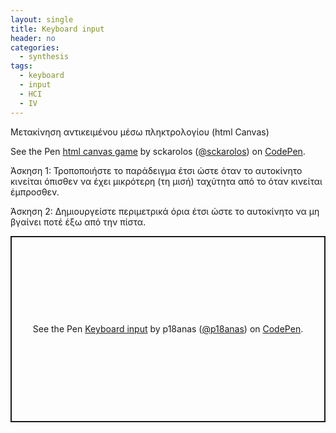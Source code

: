 ```yaml
---
layout: single
title: Keyboard input
header: no
categories:
  - synthesis
tags:
  - keyboard
  - input
  - HCI
  - IV
---
```


Μετακίνηση αντικειμένου μέσω πληκτρολογίου (html Canvas)

<p data-height="350" data-theme-id="17517" data-slug-hash="dorEYW" data-default-tab="result" data-user="sckarolos" class='codepen'>See the Pen <a href='https://codepen.io/sckarolos/pen/dorEYW/'>html canvas game</a> by sckarolos (<a href='https://codepen.io/sckarolos'>@sckarolos</a>) on <a href='https://codepen.io'>CodePen</a>.</p>
<script async src="//assets.codepen.io/assets/embed/ei.js"></script>

Άσκηση 1: Τροποποιήστε το παράδειγμα έτσι ώστε όταν το αυτοκίνητο κινείται όπισθεν να έχει μικρότερη (τη μισή) ταχύτητα από το όταν κινείται έμπροσθεν.

Άσκηση 2: Δημιουργείστε περιμετρικά όρια  έτσι ώστε το αυτοκίνητο να μη βγαίνει ποτέ έξω από την πίστα.

<p class="codepen" data-height="298" data-theme-id="dark" data-default-tab="js,result" data-user="p18anas" data-slug-hash="GRqqjGM" style="height: 298px; box-sizing: border-box; display: flex; align-items: center; justify-content: center; border: 2px solid; margin: 1em 0; padding: 1em;" data-pen-title="Keyboard input">
  <span>See the Pen <a href="https://codepen.io/p18anas/pen/GRqqjGM">
  Keyboard input</a> by p18anas (<a href="https://codepen.io/p18anas">@p18anas</a>)
  on <a href="https://codepen.io">CodePen</a>.</span>
</p>
<script async src="https://static.codepen.io/assets/embed/ei.js"></script>
